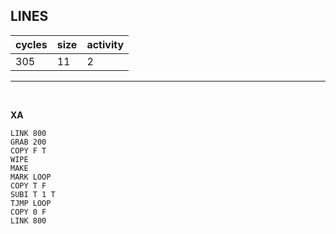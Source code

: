 ## LINES

| cycles | size | activity |
| ------ | ---- | -------- |
| 305 | 11 | 2 |
<hr>
<br>

**XA**

```
LINK 800
GRAB 200
COPY F T
WIPE
MAKE
MARK LOOP
COPY T F
SUBI T 1 T
TJMP LOOP
COPY 0 F
LINK 800

```
